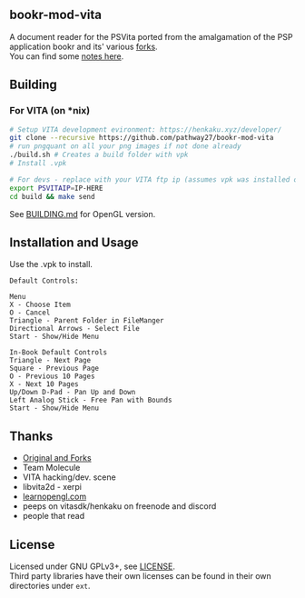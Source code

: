 ## bookr-mod-vita

A document reader for the PSVita ported from the amalgamation of the PSP application bookr and its' various [forks](https://github.com/pathway27/bookr-mod-vita/blob/master/forks.md).  
You can find some [notes here](https://github.com/pathway27/bookr-mod-vita/blob/master/notes.md).

## Building

### For VITA (on *nix)

```sh
# Setup VITA development evironment: https://henkaku.xyz/developer/
git clone --recursive https://github.com/pathway27/bookr-mod-vita
# run pngquant on all your png images if not done already
./build.sh # Creates a build folder with vpk
# Install .vpk

# For devs - replace with your VITA ftp ip (assumes vpk was installed once)
export PSVITAIP=IP-HERE
cd build && make send
```

See [BUILDING.md](https://github.com/pathway27/bookr-mod-vita/blob/master/BUILDING.md) for OpenGL version.

## Installation and Usage

Use the .vpk to install.

```
Default Controls:

Menu
X - Choose Item
O - Cancel
Triangle - Parent Folder in FileManger
Directional Arrows - Select File
Start - Show/Hide Menu

In-Book Default Controls
Triangle - Next Page
Square - Previous Page
O - Previous 10 Pages
X - Next 10 Pages
Up/Down D-Pad - Pan Up and Down
Left Analog Stick - Free Pan with Bounds
Start - Show/Hide Menu
```


## Thanks

- [Original and Forks](https://github.com/pathway27/bookr-mod-vita/blob/master/forks.md)
- Team Molecule
- VITA hacking/dev. scene
- libvita2d - xerpi
- [learnopengl.com](learnopengl.com)
- peeps on vitasdk/henkaku on freenode and discord
- people that read


## License

Licensed under GNU GPLv3+, see [LICENSE](https://github.com/pathway27/bookr-mod-vita/blob/master/LICENSE).  
Third party libraries have their own licenses can be found in their own directories under `ext`.
